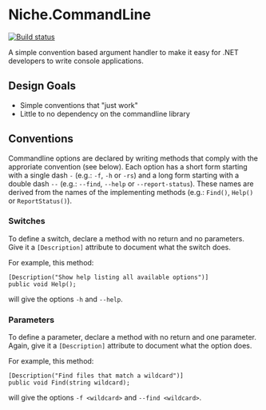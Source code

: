Niche.CommandLine
=================
[![Build status](https://ci.appveyor.com/api/projects/status/15gp6ykhvav0g9ip)](https://ci.appveyor.com/project/theunrepentantgeek/niche-commandlineprocessor)

A simple convention based argument handler to make it easy for .NET developers to write console applications.

## Design Goals

* Simple conventions that "just work"
* Little to no dependency on the commandline library

## Conventions

Commandline options are declared by writing methods that comply with the approriate convention (see below). Each option
has a short form starting with a single dash `-` (e.g.: `-f`, `-h` or `-rs`) and a long form starting with a double
dash `--` (e.g.: `--find`, `--help` or `--report-status`). These names are derived from the names of the implementing
methods (e.g.: `Find()`, `Help()` or `ReportStatus()`).

### Switches

To define a switch, declare a method with no return and no parameters. Give it a `[Description]` attribute to document
what the switch does. 

For example, this method:

    [Description("Show help listing all available options")]
    public void Help();
    
will give the options `-h` and `--help`.

### Parameters

To define a parameter, declare a method with no return and one parameter. Again, give it a `[Description]` attribute to
document what the option does.

For example, this method:

    [Description("Find files that match a wildcard")]
    public void Find(string wildcard);
    
will give the options `-f <wildcard>` and `--find <wildcard>`.


